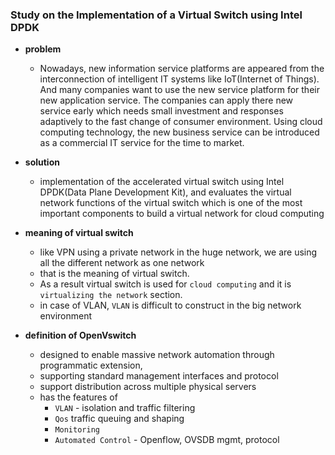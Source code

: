 ### Study on the Implementation of a Virtual Switch using Intel DPDK

- **problem**
  - Nowadays, new information service platforms are appeared from the interconnection of intelligent IT
systems like IoT(Internet of Things). And many companies want to use the new service platform for their new application service.
The companies can apply there new service early which needs small investment and responses adaptively to the fast change of
consumer environment. Using cloud computing technology, the new business service can be introduced as a commercial IT service
for the time to market.

- **solution**
  - implementation of the accelerated virtual switch using Intel DPDK(Data Plane Development Kit), and
evaluates the virtual network functions of the virtual switch which is one of the most important components to build a virtual
network for cloud computing

- **meaning of virtual switch**
  - like VPN using a private network in the huge network, we are using all the different network as one network
  - that is the meaning of virtual switch.
  - As a result virtual switch is used for `cloud computing` and it is `virtualizing the network` section.
  - in case of VLAN, `VLAN` is difficult to construct in the big network environment

- **definition of OpenVswitch**
  - designed to enable massive network automation through programmatic extension,
  - supporting standard management interfaces and protocol
  - support distribution across multiple physical servers
  - has the features of
    - `VLAN` - isolation and traffic filtering
    - `Qos` traffic queuing and shaping
    - `Monitoring`
    - `Automated Control` - Openflow, OVSDB mgmt, protocol
